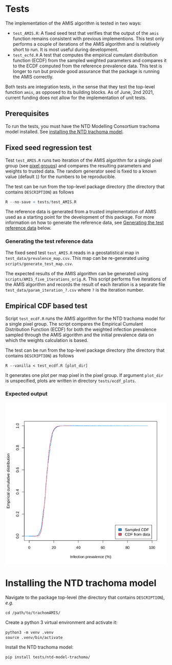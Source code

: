 # Tests

The implementation of the AMIS algorithm is tested in two ways:

- `test_AMIS.R`: A fixed seed test that verifies that the output of the `amis`
  function remains consistent with previous implementions. This test
  only performs a couple of iterations of the AMIS algorithm and is
  relatively short to run. It is most useful during development.
- `test_ecfd.R` A test that computes the empirical cumulant distribution function
  (ECDF) from the sampled weighted parameters and compares it to the
  ECDF computed from the reference prevalence data. This test is
  longer to run but provide good assurance that the package is running
  the AMIS correctly.
  
Both tests are integration tests, in the sense that they test the
top-level function `amis`, as opposed to its building blocks. As of
June, 2nd 2021, current funding does not allow for the implementation
of unit tests. 

## Prerequisites

To run the tests, you must have the NTD Modelling Consortium trachoma
model installed.  See [installing the NTD trachoma
model](#installing-the-ntd-trachoma-model).

## Fixed seed regression test

Test `test_AMIS.R` runs two iteration of the AMIS algorithm for a
single pixel group (see [pixel groups](#pixel-groups)) and compares the resulting
parameters and weights to trusted data. The random generator seed is
fixed to a known value (default `1`) for the numbers to be
reproducible.

The test can be run from the top-level package directory (the
directory that contains `DESCRIPTION`) as follows

```R
R --no-save < tests/test_AMIS.R
```

The reference data is generated from a trusted implementation of AMIS
used as a starting point for the development of this package. For more
information on how to generate the reference data, see [Generating the
test reference data](#generating-the-test-reference-data) below.


### Generating the test reference data

The fixed seed test `test_AMIS.R` reads in a geostatistical map in
`test_data/prevalence_map.csv`. This map can be re-generated using
`scripts/generate_test_map.csv`.

The expected results of the AMIS algorithm can be generated using
`scripts/AMIS_five_iterations_orig.R`. This script performs five
iterations of the AMIS algorithm and records the result of each
iteration is a separate file `test_data/param_iteration_?.csv` where
`?` is the iteration number.

## Empirical CDF based test

Script `test_ecdf.R` runs the AMIS algorithm for the NTD trachoma
model for a single pixel group. The script compares the Empirical
Cumulant Distribution Function (ECDF) for both the weighted infection
prevalence sampled through the AMIS algorithm and the initial
prevalence data on which the weights calculation is based.

The test can be run from the top-level package directory (the
directory that contains `DESCRIPTION`) as follows

```shell
R --vanilla < test_ecdf.R [plot_dir]
```

It generates one plot per map pixel in the pixel group.  If argument
`plot_dir` is unspecified, plots are written in directory
`tests/ecdf_plots`.

### Expected output

![typical expected ecdf plot](expected_ecdf_plot.png)

# Installing the NTD trachoma model

Navigate to the package top-level (the directory that contains `DESCRIPTION`), _e.g._

```shell
cd /path/to/trachomAMIS/
```
Create a python 3 virtual environment and activate it:

```shell
python3 -m venv .venv
source .venv/bin/activate
```

Install the NTD trachoma model:

```shell
pip install tests/ntd-model-trachoma/
```
